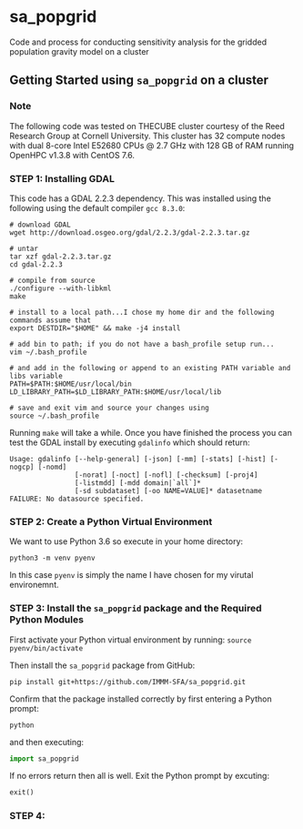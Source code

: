 # sa_popgrid
Code and process for conducting sensitivity analysis for the gridded population gravity model on a cluster

## Getting Started using `sa_popgrid` on a cluster

### Note
The following code was tested on THECUBE cluster courtesy of the Reed Research Group at Cornell University.  This cluster has 32 compute nodes with dual 8-core Intel E52680 CPUs @ 2.7 GHz with 128 GB of RAM running OpenHPC v1.3.8 with CentOS 7.6.

### STEP 1:  Installing GDAL
This code has a GDAL 2.2.3 dependency.  This was installed using the following using the default compiler `gcc 8.3.0`:

```shell script
# download GDAL
wget http://download.osgeo.org/gdal/2.2.3/gdal-2.2.3.tar.gz

# untar
tar xzf gdal-2.2.3.tar.gz
cd gdal-2.2.3

# compile from source
./configure --with-libkml
make

# install to a local path...I chose my home dir and the following commands assume that
export DESTDIR="$HOME" && make -j4 install

# add bin to path; if you do not have a bash_profile setup run...
vim ~/.bash_profile

# and add in the following or append to an existing PATH variable and libs variable
PATH=$PATH:$HOME/usr/local/bin
LD_LIBRARY_PATH=$LD_LIBRARY_PATH:$HOME/usr/local/lib

# save and exit vim and source your changes using
source ~/.bash_profile
```

Running `make` will take a while.  Once you have finished the process you can test the GDAL install by executing `gdalinfo` which should return:
```
Usage: gdalinfo [--help-general] [-json] [-mm] [-stats] [-hist] [-nogcp] [-nomd]
                [-norat] [-noct] [-nofl] [-checksum] [-proj4]
                [-listmdd] [-mdd domain|`all`]*
                [-sd subdataset] [-oo NAME=VALUE]* datasetname
FAILURE: No datasource specified.
```

### STEP 2:  Create a Python Virtual Environment
We want to use Python 3.6 so execute in your home directory:

```shell script
python3 -m venv pyenv
```

In this case `pyenv` is simply the name I have chosen for my virutal environemnt.

### STEP 3:  Install the `sa_popgrid` package and the Required Python Modules
First activate your Python virtual environment by running:
`source pyenv/bin/activate`

Then install the `sa_popgrid` package from GitHub:
```shell script
pip install git+https://github.com/IMMM-SFA/sa_popgrid.git
```

Confirm that the package installed correctly by first entering a Python prompt:
```shell script
python
```
and then executing:
```python
import sa_popgrid
```
If no errors return then all is well.  Exit the Python prompt by excuting:
```python
exit()
```

### STEP 4: 


